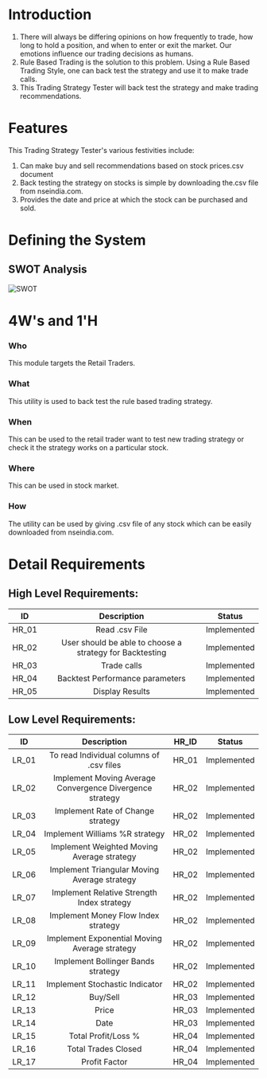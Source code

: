 # Introduction
1. There will always be differing opinions on how frequently to trade, how long to hold a position, and when to enter or exit the market. Our emotions influence our trading decisions as humans. <br />
2. Rule Based Trading is the solution to this problem. Using a Rule Based Trading Style, one can back test the strategy and use it to make trade calls.<br />
3. This Trading Strategy Tester will back test the strategy and make trading recommendations.


# Features

This Trading Strategy Tester's various festivities include:

1. Can make buy and sell recommendations based on stock prices.csv document
2. Back testing the strategy on stocks is simple by downloading the.csv file from nseindia.com.
3. Provides the date and price at which the stock can be purchased and sold.


# Defining the System


## SWOT Analysis
![SWOT](https://user-images.githubusercontent.com/86605697/130112556-7f1c0310-7635-4fd4-ac64-84ac16d0e38f.png)



# 4W's and 1'H

### Who
This module targets the Retail Traders.
### What
This utility is used to back test the rule based trading strategy.
### When
This can be used to the retail trader want to test new trading strategy or check it the strategy works on a particular stock.
### Where
This can be used in stock market.
### How
The utility can be used by giving .csv file of any stock which can be easily downloaded from nseindia.com.

# Detail Requirements
## High Level Requirements:

| ID     |                    Description                                     |     Status   |
|:------:|:------------------------------------------------------------------:|:------------:|
| HR_01  | Read .csv File                                                     | Implemented  |
| HR_02  | User should be able to choose a strategy for Backtesting           | Implemented  |
| HR_03  | Trade calls                                                        | Implemented  |
| HR_04  | Backtest Performance parameters                                    | Implemented  |
| HR_05  | Display Results                                                    | Implemented  |


## Low Level Requirements:

|    ID  |                     Description                          | HR_ID   |    Status    |
|:------:|:--------------------------------------------------------:|:-------:|:------------:|
| LR_01  | To read Individual columns of .csv files                 |  HR_01  | Implemented  |
| LR_02  | Implement Moving Average Convergence Divergence strategy |  HR_02  | Implemented  |
| LR_03  | Implement Rate of Change strategy                        |  HR_02  | Implemented  |
| LR_04  | Implement Williams %R strategy                           |  HR_02  | Implemented  |
| LR_05  | Implement Weighted Moving Average strategy               |  HR_02  | Implemented  |
| LR_06  | Implement Triangular Moving Average strategy             |  HR_02  | Implemented  |
| LR_07  | Implement Relative Strength Index strategy               |  HR_02  | Implemented  |
| LR_08  | Implement Money Flow Index strategy                      |  HR_02  | Implemented  |
| LR_09  | Implement Exponential Moving Average strategy            |  HR_02  | Implemented  |
| LR_10  | Implement Bollinger Bands strategy                       |  HR_02  | Implemented  |
| LR_11  | Implement Stochastic Indicator                           |  HR_02  | Implemented  |
| LR_12  | Buy/Sell	                                                |  HR_03  |	Implemented  |
| LR_13  | Price                                                   	|  HR_03  | Implemented  |
| LR_14  | Date                                                     |	 HR_03  |	Implemented  |
| LR_15  | Total Profit/Loss %                                      |	 HR_04  |	Implemented  |
| LR_16  | Total Trades Closed                                     	|  HR_04  |	Implemented  |
| LR_17  | Profit Factor	                                          |  HR_04  | Implemented  |
